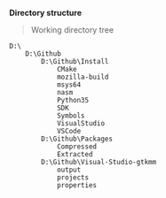 **Directory structure**

>Working directory tree

	D:\
		D:\Github
			D:\Github\Install
				CMake
				mozilla-build
				msys64
				nasm
				Python35
				SDK
				Symbols
				VisualStudio
				VSCode
			D:\Github\Packages
				Compressed
				Extracted
			D:\Github\Visual-Studio-gtkmm
				output
				projects
				properties
			
			